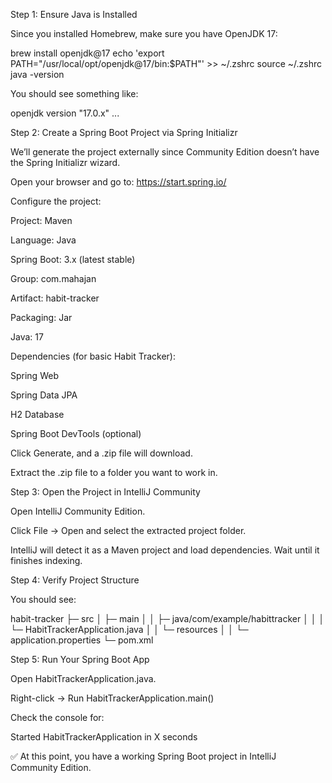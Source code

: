 Step 1: Ensure Java is Installed

Since you installed Homebrew, make sure you have OpenJDK 17:

brew install openjdk@17
echo 'export PATH="/usr/local/opt/openjdk@17/bin:$PATH"' >> ~/.zshrc
source ~/.zshrc
java -version


You should see something like:

openjdk version "17.0.x" ...

Step 2: Create a Spring Boot Project via Spring Initializr

We’ll generate the project externally since Community Edition doesn’t have the Spring Initializr wizard.

Open your browser and go to: https://start.spring.io/

Configure the project:

Project: Maven

Language: Java

Spring Boot: 3.x (latest stable)

Group: com.mahajan

Artifact: habit-tracker

Packaging: Jar

Java: 17

Dependencies (for basic Habit Tracker):

Spring Web

Spring Data JPA

H2 Database

Spring Boot DevTools (optional)

Click Generate, and a .zip file will download.

Extract the .zip file to a folder you want to work in.

Step 3: Open the Project in IntelliJ Community

Open IntelliJ Community Edition.

Click File → Open and select the extracted project folder.

IntelliJ will detect it as a Maven project and load dependencies. Wait until it finishes indexing.

Step 4: Verify Project Structure

You should see:

habit-tracker
├─ src
│  ├─ main
│  │  ├─ java/com/example/habittracker
│  │  │  └─ HabitTrackerApplication.java
│  │  └─ resources
│  │     └─ application.properties
└─ pom.xml

Step 5: Run Your Spring Boot App

Open HabitTrackerApplication.java.

Right-click → Run HabitTrackerApplication.main()

Check the console for:

Started HabitTrackerApplication in X seconds


✅ At this point, you have a working Spring Boot project in IntelliJ Community Edition.
